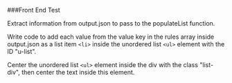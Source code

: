 ###Front End Test

Extract information from output.json to pass to the populateList function.

Write code to add each value from the value key in the rules array inside output.json as a list item ```<li>``` inside the unordered list ```<ul>``` element with the ID "u-list".

Center the unordered list ```<ul>``` element inside the div with the class "list-div", then center the text inside this element.
